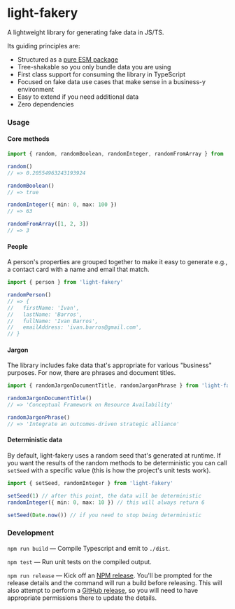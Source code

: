 # light-fakery

A lightweight library for generating fake data in JS/TS.

Its guiding principles are:

- Structured as a [pure ESM package](https://gist.github.com/sindresorhus/a39789f98801d908bbc7ff3ecc99d99c)
- Tree-shakable so you only bundle data you are using
- First class support for consuming the library in TypeScript
- Focused on fake data use cases that make sense in a business-y environment
- Easy to extend if you need additional data
- Zero dependencies


### Usage

#### Core methods

```typescript
import { random, randomBoolean, randomInteger, randomFromArray } from 'light-fakery'

random()
// => 0.20554963243193924

randomBoolean()
// => true

randomInteger({ min: 0, max: 100 })
// => 63

randomFromArray([1, 2, 3])
// => 3
```

#### People

A person's properties are grouped together to make it easy to generate e.g., a contact card with a name and email that match.

```typescript
import { person } from 'light-fakery'

randomPerson()
// => {
//   firstName: 'Ivan',
//   lastName: 'Barros',
//   fullName: 'Ivan Barros',
//   emailAddress: 'ivan.barros@gmail.com',
// }
```

#### Jargon

The library includes fake data that's appropriate for various "business" purposes.
For now, there are phrases and document titles.

```typescript
import { randomJargonDocumentTitle, randomJargonPhrase } from 'light-fakery'

randomJargonDocumentTitle()
// => 'Conceptual Framework on Resource Availability'

randomJargonPhrase()
// => 'Integrate an outcomes-driven strategic alliance'
```

#### Deterministic data

By default, light-fakery uses a random seed that's generated at runtime. If you want
the results of the random methods to be deterministic you can call `setSeed` with
a specific value (this is how the project's unit tests work).

```typescript
import { setSeed, randomInteger } from 'light-fakery'

setSeed(1) // after this point, the data will be deterministic
randomInteger({ min: 0, max: 10 }) // this will always return 6

setSeed(Date.now()) // if you need to stop being deterministic
```


### Development

`npm run build` — Compile Typescript and emit to `./dist`.

`npm test` — Run unit tests on the compiled output.

`npm run release` — Kick off an [NPM release](https://www.npmjs.com/package/light-fakery). You'll be prompted for the release details and the command will run a build before releasing. This will also attempt to perform a [GitHub release](https://github.com/release-it/release-it/blob/master/docs/github-releases.md#manual), so you will need to have appropriate permissions there to update the details.
